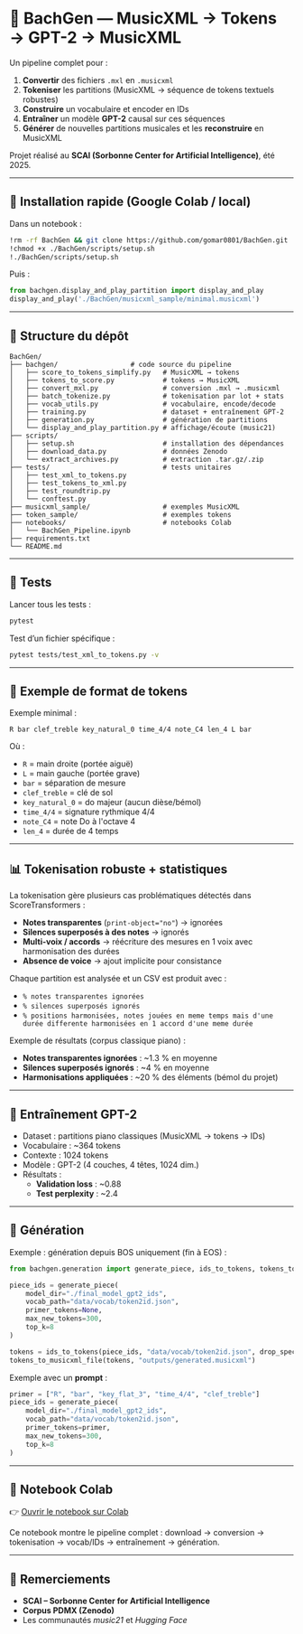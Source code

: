 # 🎼 BachGen — MusicXML → Tokens → GPT-2 → MusicXML

Un pipeline complet pour :
1. **Convertir** des fichiers `.mxl` en `.musicxml`  
2. **Tokeniser** les partitions (MusicXML → séquence de tokens textuels robustes)  
3. **Construire** un vocabulaire et encoder en IDs  
4. **Entraîner** un modèle **GPT-2** causal sur ces séquences  
5. **Générer** de nouvelles partitions musicales et les **reconstruire** en MusicXML  

Projet réalisé au **SCAI (Sorbonne Center for Artificial Intelligence)**, été 2025.

---

## 🚀 Installation rapide (Google Colab / local)

Dans un notebook :

```bash
!rm -rf BachGen && git clone https://github.com/gomar0801/BachGen.git
!chmod +x ./BachGen/scripts/setup.sh
!./BachGen/scripts/setup.sh
```

Puis :

```python
from bachgen.display_and_play_partition import display_and_play
display_and_play('./BachGen/musicxml_sample/minimal.musicxml')
```

---

## 📂 Structure du dépôt

```
BachGen/
├── bachgen/                  # code source du pipeline
│   ├── score_to_tokens_simplify.py   # MusicXML → tokens
│   ├── tokens_to_score.py            # tokens → MusicXML
│   ├── convert_mxl.py                # conversion .mxl → .musicxml
│   ├── batch_tokenize.py             # tokenisation par lot + stats
│   ├── vocab_utils.py                # vocabulaire, encode/decode
│   ├── training.py                   # dataset + entraînement GPT-2
│   ├── generation.py                 # génération de partitions
│   └── display_and_play_partition.py # affichage/écoute (music21)
├── scripts/
│   ├── setup.sh                      # installation des dépendances
│   ├── download_data.py              # données Zenodo
│   └── extract_archives.py           # extraction .tar.gz/.zip
├── tests/                            # tests unitaires
│   ├── test_xml_to_tokens.py
│   ├── test_tokens_to_xml.py
│   ├── test_roundtrip.py
│   └── conftest.py
├── musicxml_sample/                  # exemples MusicXML
├── token_sample/                     # exemples tokens
├── notebooks/                        # notebooks Colab
│   └── BachGen_Pipeline.ipynb
├── requirements.txt
└── README.md
```

---

## 🧪 Tests

Lancer tous les tests :

```bash
pytest
```

Test d’un fichier spécifique :

```bash
pytest tests/test_xml_to_tokens.py -v
```

---

## 🎼 Exemple de format de tokens

Exemple minimal :

```
R bar clef_treble key_natural_0 time_4/4 note_C4 len_4 L bar
```

Où :
- `R` = main droite (portée aiguë)  
- `L` = main gauche (portée grave)  
- `bar` = séparation de mesure  
- `clef_treble` = clé de sol  
- `key_natural_0` = do majeur (aucun dièse/bémol)  
- `time_4/4` = signature rythmique 4/4  
- `note_C4` = note Do à l'octave 4  
- `len_4` = durée de 4 temps  

---

## 📊 Tokenisation robuste + statistiques

La tokenisation gère plusieurs cas problématiques détectés dans ScoreTransformers :
- **Notes transparentes** (`print-object="no"`) → ignorées  
- **Silences superposés à des notes** → ignorés  
- **Multi-voix / accords** → réécriture des mesures en 1 voix avec harmonisation des durées  
- **Absence de voice** → ajout implicite pour consistance  

Chaque partition est analysée et un CSV est produit avec :
- `% notes transparentes ignorées`  
- `% silences superposés ignorés`  
- `% positions harmonisées, notes jouées en meme temps mais d'une durée differente harmonisées en 1 accord d'une meme durée`

Exemple de résultats (corpus classique piano) :
- **Notes transparentes ignorées** : ~1.3 % en moyenne  
- **Silences superposés ignorés** : ~4 %  en moyenne
- **Harmonisations appliquées** : ~20 % des éléments (bémol du projet)  

---

## 🤖 Entraînement GPT-2

- Dataset : partitions piano classiques (MusicXML → tokens → IDs)  
- Vocabulaire : ~364 tokens  
- Contexte : 1024 tokens  
- Modèle : GPT-2 (4 couches, 4 têtes, 1024 dim.)  
- Résultats :
  - **Validation loss** : ~0.88  
  - **Test perplexity** : ~2.4  

---

## 🎹 Génération

Exemple : génération depuis BOS uniquement (fin à EOS) :

```python
from bachgen.generation import generate_piece, ids_to_tokens, tokens_to_musicxml_file

piece_ids = generate_piece(
    model_dir="./final_model_gpt2_ids",
    vocab_path="data/vocab/token2id.json",
    primer_tokens=None,
    max_new_tokens=300,
    top_k=8
)

tokens = ids_to_tokens(piece_ids, "data/vocab/token2id.json", drop_specials={"[PAD]","<BOS>","<EOS>"})
tokens_to_musicxml_file(tokens, "outputs/generated.musicxml")
```

Exemple avec un **prompt** :

```python
primer = ["R", "bar", "key_flat_3", "time_4/4", "clef_treble"]
piece_ids = generate_piece(
    model_dir="./final_model_gpt2_ids",
    vocab_path="data/vocab/token2id.json",
    primer_tokens=primer,
    max_new_tokens=300,
    top_k=8
)
```

---

## 📓 Notebook Colab

👉 [Ouvrir le notebook sur Colab](https://colab.research.google.com/github/gomar0801/BachGen/blob/main/notebooks/Pipeline.ipynb)  

Ce notebook montre le pipeline complet : download → conversion → tokenisation → vocab/IDs → entraînement → génération.

---

## 🙏 Remerciements

- **SCAI – Sorbonne Center for Artificial Intelligence**  
- **Corpus PDMX (Zenodo)**  
- Les communautés *music21* et *Hugging Face*
